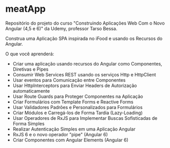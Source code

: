 # meatApp
Repositório do projeto do curso "Construindo Aplicações Web Com o Novo Angular (4,5 e 6)" da Udemy, professor Tarso Bessa.

Construa uma Aplicação SPA inspirada no iFood e usando os Recursos do Angular.

O que você aprenderá:
- Criar uma aplicação usando recursos do Angular como Componentes, Diretivas e Pipes
- Consumir Web Services REST usando os serviços Http e HttpClient
- Usar eventos para Comunicação entre Componentes
- Usar HttpInterceptors para Enviar Headers de Autorização automaticamente
- Usar Route Guards para Proteger Componentes na Aplicação
- Criar Formulários com Template Forms e Reactive Forms
- Usar Validadores Padrões e Personalizados para Formulários
- Criar Módulos e Carregá-los de Forma Tardia (Lazy-Loading)
- Usar Operadores de RxJS para Implementar Buscas Sofisticadas de Forma Simples
- Realizar Autenticação Simples em uma Aplicação Angular
- RxJS 6 e o novo operador "pipe" (Angular 6)
- Criar Componentes com Angular Elements (Angular 6)
